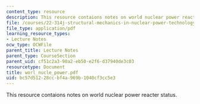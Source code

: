 ```yaml
---
content_type: resource
description: This resource contaions notes on world nuclear power reacter status.
file: /courses/22-314j-structural-mechanics-in-nuclear-power-technology-fall-2006/bc57d51228ccbf4a969b1040cf3cc5e3_worl_nucle_power.pdf
file_type: application/pdf
learning_resource_types:
- Lecture Notes
ocw_type: OCWFile
parent_title: Lecture Notes
parent_type: CourseSection
parent_uid: cf51c2a3-90a2-eb50-e2f6-d37940de3c03
resourcetype: Document
title: worl_nucle_power.pdf
uid: bc57d512-28cc-bf4a-969b-1040cf3cc5e3
---
```

This resource contaions notes on world nuclear power reacter status.

